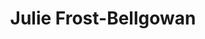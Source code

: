 ---
title: "Julie Frost-Bellgowan"
presenter_id: julie_frost-bellgowan
layout: member_all_publications
permalink: /member_full_publications/:presenter_id/
---